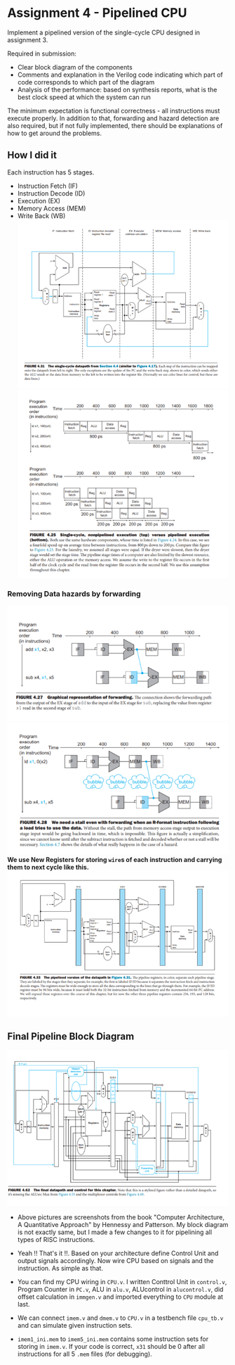 # Assignment 4 - Pipelined CPU
Implement a pipelined version of the single-cycle CPU designed in assignment 3. 

Required in submission:

- Clear block diagram of the components
- Comments and explanation in the Verilog code indicating which part of code corresponds to which part of the diagram
- Analysis of the performance: based on synthesis reports, what is the best clock speed at which the system can run  

The minimum expectation is functional correctness - all instructions must execute properly. In addition to that, forwarding and hazard detection are also required, but if not fully implemented, there should be explanations of how to get around the problems.
## How I did it
Each instruction has 5 stages.  
- Instruction Fetch (IF)
- Instruction Decode (ID)
- Execution (EX)
- Memory Access (MEM)
- Write Back (WB)  
![](./Captures/Capture4.PNG)  
![](./Captures/Capture1.PNG)  
### Removing Data hazards by forwarding
![](./Captures/Capture2.PNG)  
![](./Captures/Capture3.PNG)  
**We use New Registers for storing `wire`s of each instruction and carrying them to next cycle like this.**
![](./Captures/Capture5.PNG)
## Final Pipeline Block Diagram
![](./Captures/Capture6.PNG)

- Above pictures are screenshots from the book "Computer Architecture, A Quantitative Approach" by Hennessy and Patterson. My block diagram is not exactly same, but I made a few changes to it for pipelining all types of RISC instructions. 
- Yeah !! That's it !!. Based on your architecture define Control Unit and output signals accordingly. Now wire CPU based on signals and the instruction. As simple as that.  
- You can find my CPU wiring in `CPU.v`. I written Conttrol Unit in `control.v`, Program Counter in `PC.v`, ALU in `alu.v`, ALUcontrol in `alucontrol.v`, did offset calculation in `immgen.v` and imported everything to `CPU` module at last.  
- We can connect `imem.v` and `dmem.v` to `CPU.v` in a testbench file `cpu_tb.v` and can simulate given instruction sets.  

- `imem1_ini.mem` to `imem5_ini.mem` contains some instruction sets for storing in `imem.v`. If your code is correct, `x31` should be 0 after all instructions for all 5 `.mem` files (for debugging). 
